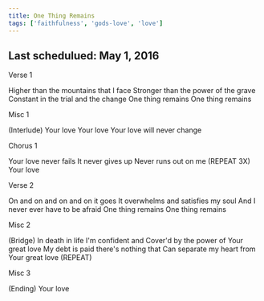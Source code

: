 ```yaml
---
title: One Thing Remains
tags: ['faithfulness', 'gods-love', 'love']
---
```


## Last schedulued: May 1, 2016          

Verse 1

Higher than the mountains that I face
Stronger than the power of the grave
Constant in the trial and the change
One thing remains
One thing remains

Misc 1

(Interlude)
Your love Your love Your love will never change

Chorus 1

Your love never fails
It never gives up
Never runs out on me
(REPEAT 3X)
Your love

Verse 2

On and on and on and on it goes
It overwhelms and satisfies my soul
And I never ever have to be afraid
One thing remains
One thing remains

Misc 2

(Bridge)
In death in life I'm confident and
Cover'd by the power of Your great love
My debt is paid there's nothing that
Can separate my heart from Your great love
(REPEAT)

Misc 3

(Ending)
Your love
